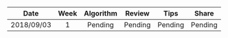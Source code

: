 | Date | Week | Algorithm | Review | Tips | Share |
|:----:|:--------:|:-------:|:-------:|:----------:|:--------:|
| 2018/09/03 | 1 | Pending | Pending | Pending | Pending |

